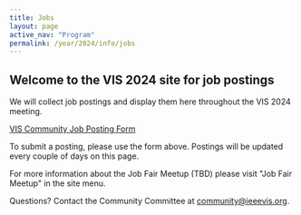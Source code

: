 ```yaml
---
title: Jobs
layout: page
active_nav: "Program"
permalink: /year/2024/info/jobs
---
```


## Welcome to the VIS 2024 site for job postings

We will collect job postings and display them here throughout the VIS 2024 meeting. 

[VIS Community Job Posting Form](https://forms.gle/A1Yqz1iTWkowDhdEA)


To submit a posting, please use the form above. Postings will be updated every couple of days on this page. 

For more information about the Job Fair Meetup (TBD) please visit "Job Fair Meetup" in the site menu.

Questions? Contact the Community Committee at community@ieeevis.org. 

<!--
# Job Postings

## Academic

[**Lecturer & Senior Lecturer (Assistant Professor,  permanent) in Computing**](https://jobs.ncl.ac.uk/job/Newcastle-Lecturer-&-Senior-Lecturer-in-Computing/974251101/) at Newcastle University.

Location: Newcastle upon Tyne, UK   
Start date: 2024-09-01  
Start time flexible? Yes  
Contact: Daniel Archambault, daniel.archambault@newcastle.ac.uk


[**Associate or Full Professor - College of Engineering/The Roux Institute**](https://northeastern.wd1.myworkdayjobs.com/en-US/careers/details/Associate-or-Full-Professor---College-of-Engineering-The-Roux-Institute_R119942) at The Roux Institute, Northeastern University.

Location: Portland, Maine, USA   
Start date: 2024-08-15    
Start time flexible? Yes  
Contact: Melanie Tory, m.tory@northeastern.edu


[**Tenure-track assistant/associate professor (VIS, HCI, UX, and/or Data Science)**](https://jobs.gvsu.edu/en-us/job/494979/assistant-or-associate-professor-of-computing) at Grand Valley State University.

Location: Allendale, Michigan, USA  
Start date: 2024-08-06  
Start time flexible? No  
Contact: Jonathan Leidig, leidijon@gvsu.edu


[**Researcher /PhD or Post-doc / - Visual Analytics of Patient Data**](https://visva.cs.uni-koeln.de/projekte/risk-principe) at the University of Cologne.

Location: Cologne, Germany  
Start date: 2024-01-01  
Start time flexible? Yes  
Contact: Tatiana von Landesberger, tlandesb@uni-koeln.de


[**Researcher /Phd or Post-Doc / Visualization of Meteorological Data**](https://visva.cs.uni-koeln.de/projekte/warmworld) at the University of Cologne.

Location: Cologne, Germany  
Start date: 2024-01-01  
Start time flexible? Yes  
Contact: Tatiana von Landesberger, tlandesb@uni-koeln.de


[**Researcher (PhD) - Visualization of Meteorologic Data and Models**](https://visva.cs.uni-koeln.de/) at the University of Cologne.

Location: Cologne, Germany  
Start date: 2024-01-01  
Start time flexible? Yes  
Contact: Tatiana von Landesberger, landesberger@cs.uni-koeln.de  


[**Postdoctoral Researcher**](https://www.dropbox.com/s/qp6ngfhmbk7olev/postdoc_ad_accessibility.pdf) at York University.

Location: Toronto, Canada  
Start date: 2024-05-01  
Start time flexible? Yes  
Contact: Enamul Hoque Prince, enamulh@yorku.ca  


[**Postdoc in "Visual analysis of high-resolution spectral data from photon-counting detector Computer Tomography imaging"**](https://liu.se/en/work-at-liu/vacancies/22764) Scientific Visualization at Linköping University.

Location: Norrköping, Sweden  
Start date: 2023-12-01  
Start time flexible? Yes  
Contact: Ingrid Hotz, ingrid.hotz@liu.se  


[**Postdoc in “Analysis and visualization of time-dependent multifield data originating from photo-chemical simulations”**](https://liu.se/en/work-at-liu/vacancies/22735) Scientific Visualization at Linköping University.

Location: Norrköping, Sweden  
Start date: 2024-01-01  
Start time flexible? Yes  
Contact: Ingrid Hotz, ingrid.hotz@liu.se  


**Research Assistant Professor** at The Hong Kong University of Science and Technology.

Location: Hong Kong, China  
Start date: 2024-09-01  
Start time flexible? Yes  
Contact: Huamin QU, huamin@cse.ust.hk  


**Post-Doc Research Fellow** at The Hong Kong University of Science and Technology.

Location: Hong Kong, China  
Start date: 2024-01-01  
Start time flexible? Yes  
Contact: Huamin QU, huamin@cse.ust.hk  


[**Tenure-Track / Tenured Professor (all ranks)**](https://www.cs.emory.edu/site/doc/EmoryCS23t09.pdf) at Emory University.

Location: Atlanta, Georgia, USA  
Start date: 2024-08-01  
Start time flexible? Yes  
Contact: Emily Wall, Emily.wall@emory.edu  


[**PostDoc Position in Human-Centered Data Analysis and AI**](https://www.ifi.uzh.ch/en/ivda/open-positions/postDoc.html) at the University of Zurich.

Location: Zurich, Switzerland  
Start date: 2024-04-01  
Start time flexible? Yes  
Contact: Jürgen Bernard 


**Android Developer** at Sun Yat-sen University.

Location: Any  
Start date: 2024-09-01  
Start time flexible? Yes  
Contact: Shaoxuan Lai, laishaoxuan@qq.com  


**Vis for ML** at Sun Yat-sen University.

Location: Any  
Start date: 2024-09-01  
Start time flexible? Yes  
Contact: Shaoxuan Lai, laishaoxuan@qq.com  


[**[Prae-doc] Visual Analytics for Event-based Diffusion on Networks**](https://www.cvast.tuwien.ac.at/projects/sane) at TU Wien.

Location: Vienna, Austria  
Start date: 2023-12-01  
Start time flexible? Yes  
Contact: Alessio Arleo, alessio.arleo@tuwien.ac.at


[**Postdoctoral Scholar - Data Science Institute**](https://datascience.uchicago.edu/research/postdoctoral-programs/dsi-scholars/) at the University of Chicago.

Location: Chicago, IL, USA  
Start date: 2024-07-01  
Start time flexible? Yes  
Contact: kalea@uchicago.edu  


[**Tenure-Track Assistant Professor of Computer Science**](https://facultyemployment-stthomas.icims.com/jobs/7383/tenure-track%2c-assistant-professor-of-computer-science%2c-department-of-computer-and-information-sciences/job) at the University of St. Thomas.

Location: St. Paul, MN, USA  
Start date: 9/1/2024  
Start time flexible? Yes   
Contact: tmarrinan@stthomas.edu  


[**2 PostDoc/PhD Positions in Visualization/Visual Analytics**](https://vcg.informatik.uni-rostock.de/en/jobs.html) at the University of Rostock.

Location: Rostock, Germany  
Start date: 2024-01-01  
Start time flexible? Yes  
Contact: Prof. Dr. Stefan Bruckner, stefan.bruckner@uni-rostock.de   


[**PhD in Visual Analytics at TU Graz, Austria**](https://www.tugraz.at/institute/cgv/about-cgv/open-positions) at the Graz University of Technology.

Location: Graz, Austria   
Start date: 2024-01-01  
Start time flexible?   
Contact: Prof. Tobias Schreck, tobias.schreck@cgv.tugraz.at  


## Government


**High-Performance Visualization** at the German Aerospace Center (DLR).

Location: Braunschweig, Germany  
Start date: 2024-01-01  
Start time flexible? Yes  
Contact: andreas.gerndt@dlr.de   


**Civil Drone Mixed Reality Developer** at the German Aerospace Center (DLR).

Location: Braunschweig / Cochstedt, Germany  
Start date:   
Start time flexible?   
Contact: andreas.gerndt@dlr.de  



**Small Airplane Mixed Reality Research** at the German Aerospace Center (DLR).

Location: Cologne / Aachen, Germany  
Start date: 2024-01-01  
Start time flexible? Yes  
Contact: andreas.gerndt@dlr.de  


**Space System Modelling with Mixed Reality** at the German Aerospace Center (DLR).

Location: Braunschweig, Germany  
Start date: 2024-01-01  
Start time flexible? Yes  
Contact: andreas.gerndt@dlr.de  


**Digital Twin Mixed Reality for Space System Assembling** at the German Aerospace Center (DLR).

Location: Braunscweig (DLR) / University Bremen, Germany   
Start date: 2024-04-01  
Start time flexible? Yes  
Contact: andreas.gerndt@dlr.de  


**Visual Analytics for Emission Maps** at the German Aerospace Center (DLR).

Location: Braunschweig, Germany  
Start date: 2024-01-01  
Start time flexible? Yes  
Contact: andreas.gerndt@dlr.de  


**Group Lead in Scientific Visualization** at the German Aerospace Center (DLR).

Location: Braunschweig, Germany  
Start date: 2024-01-01  
Start time flexible? Yes  
Contact: andreas.gerndt@dlr.de  



## Industry

[**Research Internship**](https://apple.ent.box.com/v/hcmi-internship) at Apple.

Location: Seattle, Pittsburgh, or Boston  
Start date: 2024-01-01  
Start time flexible? Yes  
Contact: Dominik Moritz, domoritz@apple.com


## Student

[**Ph.D. position in “Efficient Algorithms for Visual Data Analysis”**](https://liu.se/en/work-at-liu/vacancies/22587) Scientific Visualization at Linköping University.

Location: Norrköping, Sweden  
Start date: 2024-01-01  
Start time flexible? Yes  
Contact: Ingrid Hotz, ingrid.hotz@liu.se  


[**Ph.D. Position in Human-Centered Data Analysis and AI**](https://www.ifi.uzh.ch/en/ivda/open-positions/phdPositions.html) at the University of Zurich.

Location: Zurich, Switzerland  
Start date: 2024-06-01  
Start time flexible? Yes  
Contact: Jürgen Bernard  


[**PhD in Visualisation - Developing and Visualising a Retrieval-Augmented Deep Learning Model for Population Health**](https://www.jobs.ac.uk/job/DCN363/phd-in-visualisation-developing-and-visualising-a-retrieval-augmented-deep-learning-model-for-population-health) at City University of London.

Location: London, UK  
Start date: 2024-02-01  
Start time flexible? Yes  
Contact: Mai Elshehaly, Mai.Elshehaly@city.ac.uk  


[**PhD in Visualisation - Design and Development of Embedded Dashboards for Routine Data to Support Decision Making**](https://www.jobs.ac.uk/job/DCN354/phd-in-visualisation-design-and-development-of-embedded-dashboards-for-routine-data-to-support-decision-making) at City University of London.

Location: London, UK  
Start date: 2024-02-01  
Start time flexible? Yes  
Contact: Mai Elshehaly, Mai.Elshehaly@city.ac.uk  


[**MSc Student**](http://healthvisfutures.sce.carleton.ca) at Carleton University, HealthVisFutures Lab.

Location: Ottawa, ON, Canada  
Start date: 2024-09-01  
Start time flexible? Yes  
Contact: Fateme Rajabi, fateme.rajabiyazdi@carleton.ca 


[**PhD Student - Computer Science**](https://www1.cs.uchicago.edu/page/phd-program-overview-1) at the University of Chicago.

Location: Chicago, IL, USA  
Start date: 2024-09-23  
Start time flexible? Yes  
Contact: kalea@uchicago.edu  


[**PhD Position in Human-Data Interaction**](https://vcg.informatik.uni-rostock.de/en/jobs.html) at the University of Rostock, Germany.

Location: Rostock, Germany  
Start date: 2024-01-01  
Start time flexible? Yes  
Contact: Prof. Dr. Stefan Bruckner, stefan.bruckner@uni-rostock.de  
-->
